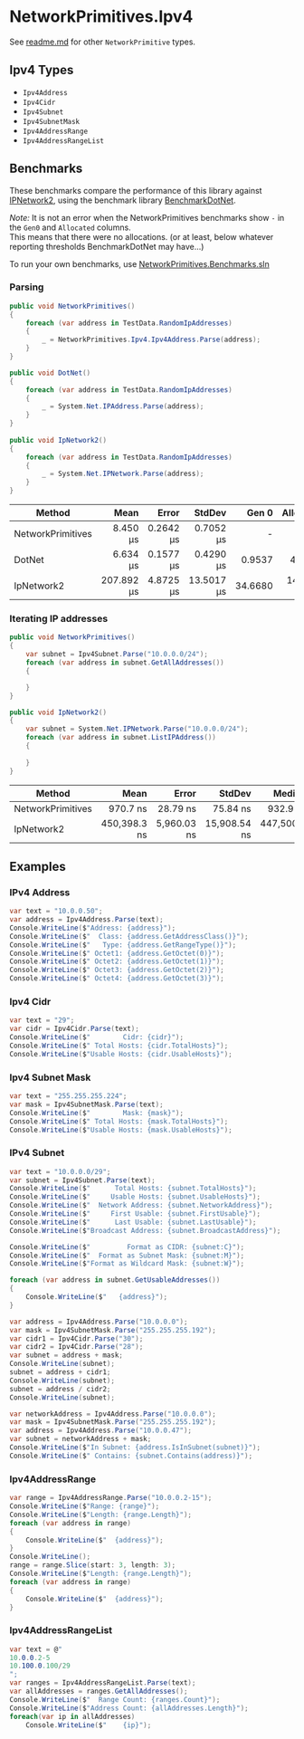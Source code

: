 ﻿# NetworkPrimitives.Ipv4

See [readme.md](../readme.md) for other `NetworkPrimitive` types.

## Ipv4 Types

- `Ipv4Address`
- `Ipv4Cidr`
- `Ipv4Subnet`
- `Ipv4SubnetMask`
- `Ipv4AddressRange`
- `Ipv4AddressRangeList`

## Benchmarks

These benchmarks compare the performance of this library against [IPNetwork2](https://github.com/lduchosal/ipnetwork),
using the benchmark library [BenchmarkDotNet](https://benchmarkdotnet.org/articles/overview.html).

*Note:* It is not an error when the NetworkPrimitives benchmarks show `-` in the `Gen0` and `Allocated` columns.  
This means that there were no allocations. (or at least, below whatever reporting thresholds BenchmarkDotNet may have...)

To run your own benchmarks, use [NetworkPrimitives.Benchmarks.sln](NetworkPrimitives.Benchmarks.sln)

### Parsing

```c#
public void NetworkPrimitives()
{
    foreach (var address in TestData.RandomIpAddresses)
    {
        _ = NetworkPrimitives.Ipv4.Ipv4Address.Parse(address);
    }
}

public void DotNet()
{
    foreach (var address in TestData.RandomIpAddresses)
    {
        _ = System.Net.IPAddress.Parse(address);
    }
}
        
public void IpNetwork2()
{
    foreach (var address in TestData.RandomIpAddresses)
    {
        _ = System.Net.IPNetwork.Parse(address);
    }
}
```


|            Method |       Mean |     Error |     StdDev |   Gen 0 | Allocated |
|------------------ |-----------:|----------:|-----------:|--------:|----------:|
| NetworkPrimitives |   8.450 μs | 0.2642 μs |  0.7052 μs |       - |         - |
|            DotNet |   6.634 μs | 0.1577 μs |  0.4290 μs |  0.9537 |   4,000 B |
|        IpNetwork2 | 207.892 μs | 4.8725 μs | 13.5017 μs | 34.6680 | 145,053 B |


### Iterating IP addresses

```c#
public void NetworkPrimitives()
{
    var subnet = Ipv4Subnet.Parse("10.0.0.0/24");
    foreach (var address in subnet.GetAllAddresses())
    {

    }
}

public void IpNetwork2()
{
    var subnet = System.Net.IPNetwork.Parse("10.0.0.0/24");
    foreach (var address in subnet.ListIPAddress())
    {
        
    }
}
```

|            Method |         Mean |       Error |       StdDev |       Median |    Gen 0 | Allocated |
|------------------ |-------------:|------------:|-------------:|-------------:|---------:|----------:|
| NetworkPrimitives |     970.7 ns |    28.79 ns |     75.84 ns |     932.9 ns |        - |         - |
|        IpNetwork2 | 450,398.3 ns | 5,960.03 ns | 15,908.54 ns | 447,500.9 ns | 134.7656 | 564,865 B |



## Examples

### IPv4 Address

```c#
var text = "10.0.0.50";
var address = Ipv4Address.Parse(text);
Console.WriteLine($"Address: {address}");
Console.WriteLine($"  Class: {address.GetAddressClass()}");
Console.WriteLine($"   Type: {address.GetRangeType()}");
Console.WriteLine($" Octet1: {address.GetOctet(0)}");
Console.WriteLine($" Octet2: {address.GetOctet(1)}");
Console.WriteLine($" Octet3: {address.GetOctet(2)}");
Console.WriteLine($" Octet4: {address.GetOctet(3)}");
```

### Ipv4 Cidr

```c#
var text = "29";
var cidr = Ipv4Cidr.Parse(text);
Console.WriteLine($"        Cidr: {cidr}");
Console.WriteLine($" Total Hosts: {cidr.TotalHosts}");
Console.WriteLine($"Usable Hosts: {cidr.UsableHosts}");
```

### Ipv4 Subnet Mask

```c#
var text = "255.255.255.224";
var mask = Ipv4SubnetMask.Parse(text);
Console.WriteLine($"        Mask: {mask}");
Console.WriteLine($" Total Hosts: {mask.TotalHosts}");
Console.WriteLine($"Usable Hosts: {mask.UsableHosts}");
```

### IPv4 Subnet

```c#
var text = "10.0.0.0/29";
var subnet = Ipv4Subnet.Parse(text);
Console.WriteLine($"      Total Hosts: {subnet.TotalHosts}");
Console.WriteLine($"     Usable Hosts: {subnet.UsableHosts}");
Console.WriteLine($"  Network Address: {subnet.NetworkAddress}");
Console.WriteLine($"     First Usable: {subnet.FirstUsable}");
Console.WriteLine($"      Last Usable: {subnet.LastUsable}");
Console.WriteLine($"Broadcast Address: {subnet.BroadcastAddress}");

Console.WriteLine($"         Format as CIDR: {subnet:C}");
Console.WriteLine($"  Format as Subnet Mask: {subnet:M}");
Console.WriteLine($"Format as Wildcard Mask: {subnet:W}");

foreach (var address in subnet.GetUsableAddresses())
{
    Console.WriteLine($"   {address}");
}
```

```c#
var address = Ipv4Address.Parse("10.0.0.0");
var mask = Ipv4SubnetMask.Parse("255.255.255.192");
var cidr1 = Ipv4Cidr.Parse("30");
var cidr2 = Ipv4Cidr.Parse("28");
var subnet = address + mask;
Console.WriteLine(subnet);
subnet = address + cidr1;
Console.WriteLine(subnet);
subnet = address / cidr2;
Console.WriteLine(subnet);
```

```c#
var networkAddress = Ipv4Address.Parse("10.0.0.0");
var mask = Ipv4SubnetMask.Parse("255.255.255.192");
var address = Ipv4Address.Parse("10.0.0.47");
var subnet = networkAddress + mask;
Console.WriteLine($"In Subnet: {address.IsInSubnet(subnet)}");
Console.WriteLine($" Contains: {subnet.Contains(address)}");
```

### Ipv4AddressRange

```c#
var range = Ipv4AddressRange.Parse("10.0.0.2-15");
Console.WriteLine($"Range: {range}");
Console.WriteLine($"Length: {range.Length}");
foreach (var address in range)
{
    Console.WriteLine($"  {address}");
}
Console.WriteLine();
range = range.Slice(start: 3, length: 3);
Console.WriteLine($"Length: {range.Length}");
foreach (var address in range)
{
    Console.WriteLine($"  {address}");
}
```

### Ipv4AddressRangeList

```c#
var text = @"
10.0.0.2-5
10.100.0.100/29
";
var ranges = Ipv4AddressRangeList.Parse(text);
var allAddresses = ranges.GetAllAddresses();
Console.WriteLine($"  Range Count: {ranges.Count}");
Console.WriteLine($"Address Count: {allAddresses.Length}");
foreach(var ip in allAddresses)
    Console.WriteLine($"    {ip}");
```
